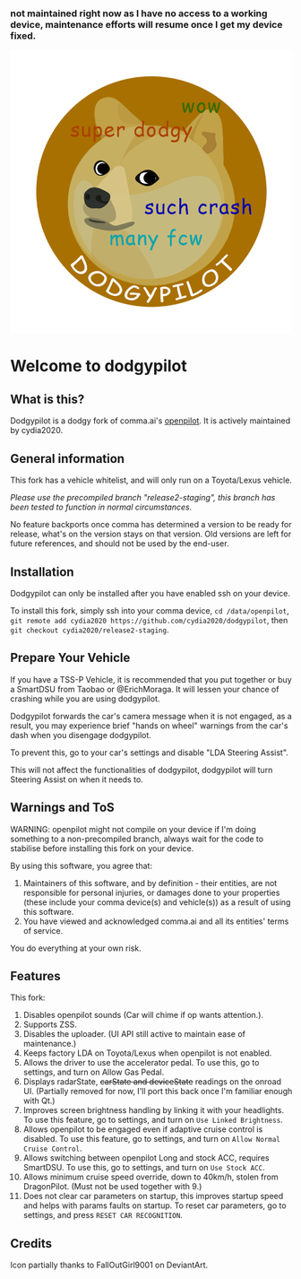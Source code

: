 ### not maintained right now as I have no access to a working device, maintenance efforts will resume once I get my device fixed.

![icon partially thanks to FallOutGirl9001 on DeviantArt.](/dodgy_logo.png)
# Welcome to dodgypilot

## What is this?
Dodgypilot is a dodgy fork of comma.ai's [openpilot](https://openpilot.comma.ai). It is actively maintained by cydia2020.

## General information
This fork has a vehicle whitelist, and will only run on a Toyota/Lexus vehicle.

*Please use the precompiled branch "release2-staging", this branch has been tested to function in normal circumstances.*

No feature backports once comma has determined a version to be ready for release, what's on the version stays on that version.
Old versions are left for future references, and should not be used by the end-user.

## Installation
Dodgypilot can only be installed after you have enabled ssh on your device.

To install this fork, simply ssh into your comma device, `cd /data/openpilot`, `git remote add cydia2020 https://github.com/cydia2020/dodgypilot`, then `git checkout cydia2020/release2-staging`.

## Prepare Your Vehicle
If you have a TSS-P Vehicle, it is recommended that you put together or buy a SmartDSU from Taobao or @ErichMoraga. It will lessen your chance of crashing while you are using dodgypilot.

Dodgypilot forwards the car's camera message when it is not engaged, as a result, you may experience brief "hands on wheel" warnings from the car's dash when you disengage dodgypilot.

To prevent this, go to your car's settings and disable "LDA Steering Assist".

This will not affect the functionalities of dodgypilot, dodgypilot will turn Steering Assist on when it needs to.

## Warnings and ToS
WARNING: openpilot might not compile on your device if I'm doing something to a non-precompiled branch, always wait for the code to stabilise before installing this fork on your device.

By using this software, you agree that:
1. Maintainers of this software, and by definition - their entities, are not responsible for personal injuries, or damages done to your properties (these include your comma device(s) and vehicle(s)) as a result of using this software.
2. You have viewed and acknowledged comma.ai and all its entities' terms of service.

You do everything at your own risk.

## Features
This fork:
1. Disables openpilot sounds (Car will chime if op wants attention.).
2. Supports ZSS.
3. Disables the uploader. (UI API still active to maintain ease of maintenance.)
4. Keeps factory LDA on Toyota/Lexus when openpilot is not enabled.
5. Allows the driver to use the accelerator pedal. To use this, go to settings, and turn on Allow Gas Pedal.
6. Displays radarState, ~~carState and deviceState~~ readings on the onroad UI. (Partially removed for now, I'll port this back once I'm familiar enough with Qt.)
7. Improves screen brightness handling by linking it with your headlights. To use this feature, go to settings, and turn on `Use Linked Brightness`.
8. Allows openpilot to be engaged even if adaptive cruise control is disabled. To use this feature, go to settings, and turn on `Allow Normal Cruise Control`.
9. Allows switching between openpilot Long and stock ACC, requires SmartDSU. To use this, go to settings, and turn on `Use Stock ACC`.
10. Allows minimum cruise speed override, down to 40km/h, stolen from DragonPilot. (Must not be used together with 9.)
11. Does not clear car parameters on startup, this improves startup speed and helps with params faults on startup. To reset car parameters, go to settings, and press `RESET CAR RECOGNITION`.


## Credits
Icon partially thanks to FallOutGirl9001 on DeviantArt.
